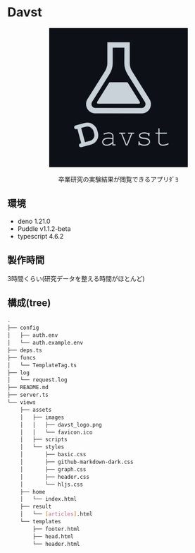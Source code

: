 # Davst

<div align=center>
    <img src="views/assets/images/davst_logo.png">
    <p>卒業研究の実験結果が閲覧できるアプリﾀﾞﾖ</p>
</div>

## 環境
- deno 1.21.0
- Puddle v1.1.2-beta
- typescript 4.6.2

## 製作時間
3時間くらい(研究データを整える時間がほとんど)

## 構成(tree)
```sh
.
├── config
│   ├── auth.env
│   └── auth.example.env
├── deps.ts
├── funcs
│   └── TemplateTag.ts
├── log
│   └── request.log
├── README.md
├── server.ts
└── views
    ├── assets
    │   ├── images
    │   │   ├── davst_logo.png
    │   │   └── favicon.ico
    │   ├── scripts
    │   └── styles
    │       ├── basic.css
    │       ├── github-markdown-dark.css
    │       ├── graph.css
    │       ├── header.css
    │       └── hljs.css
    ├── home
    │   └── index.html
    ├── result
    │   └── [articles].html
    └── templates
        ├── footer.html
        ├── head.html
        └── header.html
```